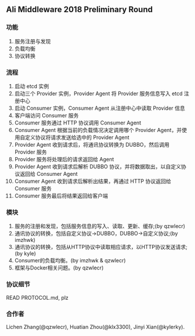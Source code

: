 ## Ali Middleware 2018 Preliminary Round

### 功能

1. 服务注册与发现 
2. 负载均衡
3. 协议转换

### 流程

1. 启动 etcd 实例
2. 启动三个 Provider 实例，Provider Agent 将 Provider 服务信息写入 etcd 注册中心
3. 启动 Consumer 实例，Consumer Agent 从注册中心中读取 Provider 信息
4. 客户端访问 Consumer 服务
5. Consumer 服务通过 HTTP 协议调用 Consumer Agent
6. Consumer Agent 根据当前的负载情况决定调用哪个 Provider Agent，并使用自定义协议将请求发送给选中的 Provider Agent
7. Provider Agent 收到请求后，将通讯协议转换为 DUBBO，然后调用 Provider 服务
8. Provider 服务将处理后的请求返回给 Agent
9. Provider Agent 收到请求后解析 DUBBO 协议，并将数据取出，以自定义协议返回给 Consumer Agent
10. Consumer Agent 收到请求后解析出结果，再通过 HTTP 协议返回给 Consumer 服务
11. Consumer 服务最后将结果返回给客户端

### 模块

1. 服务的注册和发现，包括服务信息的写入、读取、更新、缓存;(by qzwlecr)
2. 通讯协议的转换，包括自定义协议->DUBBO，DUBBO->自定义协议;(by imzhwk)
3. 通讯协议的转换，包括从HTTP协议中读取相应请求，以HTTP协议发送请求;(by kyle)
4. Consumer的负载均衡。(by imzhwk & qzwlecr)
5. 框架与Docker相关问题。(by qzwlecr)

### 协议细节

READ PROTOCOL.md, plz

### 合作者

Lichen Zhang(@qzwlecr), Huatian Zhou(@klx3300), Jinyi Xian(@kylerky). 
